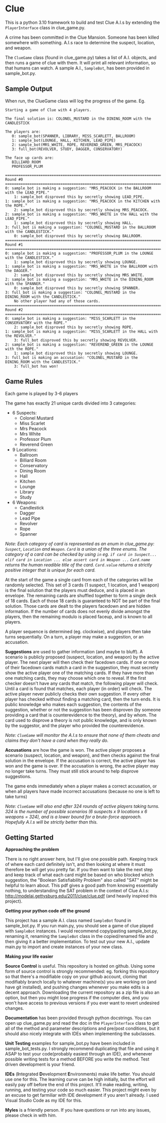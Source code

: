 # Clue
This is a python 3.10 framework to build and test Clue A.I.s by extending the `PlayerInterface` class in clue_game.py.

A crime has been committed in the Clue Mansion.  Someone has been killed somewhere with something.  A.I.s race to determine the suspect, location, and weapon.

The `ClueGame` class (found in clue_game.py) takes a list of A.I. objects, and then runs a game of clue with them.  It will print all relevant information, so that humans can watch.  A sample A.I., `SampleBot`, has been provided in sample_bot.py.

## Sample Output
When run, the ClueGame class will log the progress of the game.  Eg.
```
Starting a game of Clue with 4 players.

The final solution is: COLONEL_MUSTARD in the DINING_ROOM with the CANDLESTICK

The players are:
   0: sample_bot(SPANNER, LIBRARY, MISS_SCARLETT, BALLROOM)
   1: sample_bot(LOUNGE, HALL, KITCHEN, LEAD_PIPE)
   2: sample_bot(MRS_WHITE, ROPE, REVEREND_GREEN, MRS_PEACOCK)
   3: full_bot(REVOLVER, STUDY, DAGGER, CONSERVATORY)

The face up cards are:
   BILLIARD_ROOM
   PROFESSOR_PLUM

==============================================================================================
Round #0
==============================================================================================
0: sample_bot is making a suggestion: "MRS_PEACOCK in the BALLROOM with the LEAD_PIPE."
    1: sample_bot disproved this by secretly showing LEAD_PIPE.
1: sample_bot is making a suggestion: "MRS_PEACOCK in the KITCHEN with the ROPE."
    2: sample_bot disproved this by secretly showing MRS_PEACOCK.
2: sample_bot is making a suggestion: "MRS_WHITE in the HALL with the LEAD_PIPE."
    1: sample_bot disproved this by secretly showing HALL.
3: full_bot is making a suggestion: "COLONEL_MUSTARD in the BALLROOM with the CANDLESTICK."
    0: sample_bot disproved this by secretly showing BALLROOM.
==============================================================================================
Round #1
==============================================================================================
0: sample_bot is making a suggestion: "PROFESSOR_PLUM in the LOUNGE with the CANDLESTICK."
    1: sample_bot disproved this by secretly showing LOUNGE.
1: sample_bot is making a suggestion: "MRS_WHITE in the BALLROOM with the DAGGER."
    2: sample_bot disproved this by secretly showing MRS_WHITE.
2: sample_bot is making a suggestion: "MRS_WHITE in the DINING_ROOM with the SPANNER."
    0: sample_bot disproved this by secretly showing SPANNER.
3: full_bot is making a suggestion: "COLONEL_MUSTARD in the DINING_ROOM with the CANDLESTICK."
    No other player had any of those cards.
==============================================================================================
Round #2
==============================================================================================
0: sample_bot is making a suggestion: "MISS_SCARLETT in the CONSERVATORY with the ROPE."
    2: sample_bot disproved this by secretly showing ROPE.
1: sample_bot is making a suggestion: "MISS_SCARLETT in the HALL with the REVOLVER."
    3: full_bot disproved this by secretly showing REVOLVER.
2: sample_bot is making a suggestion: "REVEREND_GREEN in the LOUNGE with the ROPE."
    1: sample_bot disproved this by secretly showing LOUNGE.
3: full_bot is making an accusation: "COLONEL_MUSTARD in the DINING_ROOM with the CANDLESTICK."
    3: full_bot has won!
```

## Game Rules

Each game is played by 3-6 players

The game has exactly 21 unique cards divided into 3 categories:
  - 6 Suspects:
     - Colonel Mustard
     - Miss Scarlet
     - Mrs Peacock
     - Mrs White
     - Professor Plum
     - Reverend Green
  - 9 Locations:
     - Ballroom
     - Billiard Room
     - Conservatory
     - Dining Room
     - Hall
     - Kitchen
     - Lounge
     - Library
     - Study
  - 6 Weapons:
     - Candlestick
     - Dagger
     - Lead Pipe
     - Revolver
     - Rope
     - Spanner

*Note: Each category of card is represented as an enum in clue_game.py: `Suspect`, `Location` and `Weapon`. `Card` is a union of the three enums.  The category of a card can be checked by using `in` eg. `if card in Suspect... elif card in Location ... else assert card in Weapon ...`
`Card.name` returns the human readible title of the card.  `Card.value` returns a strictly positive integer that is unique for each card.*

At the start of the game a single card from each of the categories will be randomly selected.  This set of 3 cards (1 suspect, 1 location, and 1 weapon) is the final solution that the players must deduce, and is placed in an envelope.  The remaining cards are shuffled together to form a single deck of 18 cards.  Each of those 18 cards is guaranteed to NOT be part of the final solution.  Those cards are dealt to the players facedown and are hidden information.  If the number of cards does not evenly divide amongst the players, then the remaining modulo is placed faceup, and is known to all players.

A player sequence is determined (eg. clockwise), and players then take turns sequentially.  On a turn, a player may make a suggestion, or an accusation.

**Suggestions** are used to gather information (and maybe to bluff).  A scenario is publicly proposed (suspect, location, and weapon) by the active player.  The next player will then check their facedown cards.  If one or more of their facedown cards match a card in the suggestion, they must secretly show the active player one of the matching cards.  If they have more than one matching cards, they may choose which one to reveal.  If the first checker doesn't have any cards that match, the following player will check.  Until a card is found that matches, each player (in order) will check.  The active player never publicly checks their own suggestion. If every other player has checked without finding a matching card, then the turn ends.  It is public knowledge who makes each suggestion, the contents of the suggestion, whether or not the suggestion has been disproven (by someone providing a card that is counterevidence to the theory), and by whom.  The card used to disprove a theory is not public knowledge, and is only known by the suggestor, and the player who provided the counterevidence.

*Note: `ClueGame` will monitor the A.I.s to ensure that none of them cheats and claims they don't have a card when they really do.*

**Accusations** are how the game is won.  The active player proposes a scenario (suspect, location, and weapon), and then checks against the final solution in the envelope.  If the accusation is correct, the active player has won and the game is over.  If the accusation is wrong, the active player may no longer take turns.  They must still stick around to help disprove suggestions.

The game ends immediately when a player makes a correct accusation, or when all players have made incorrect accusations (because no one is left to take turns)

*Note: `ClueGame` will also end after 324 rounds of active players taking turns.  324 is the number of possible scenarios (6 suspects x 9 locations x 6 weapons = 324), and is a lower bound for a brute-force approach.  Hopefully A.I.s will be strictly better than this.*

## Getting Started

**Approaching the problem**

There is no right answer here, but I'll give one possible path.  Keeping track of where each card definitely isn't, and then looking at where it must therefore be will get you pretty far.  If you then want to take the next step and keep track of what each card might be based on who blocked which suggestion, the "Boolean Satisfiability Problem" also called "SAT" might be helpful to learn about.  This pdf gives a good path from knowing essentially nothing, to understanding the SAT problem in the context of Clue A.I.s: http://modelai.gettysburg.edu/2011/clue/clue.pdf (and heavily inspired this project).  

**Getting your python code off the ground**

This project has a sample A.I. class named `SampleBot` found in sample_bot.py.  If you run main.py, you should see a game of clue played with `SampleBot` instances.  I would recommend copy/pasting sample_bot.py, renaming it, renaming the `SampleBot` class in the copied/renamed file and then giving it a better implementation.  To test out your new A.I., update main.py to import and create instances of your new class.

**Making your life easier**

**Source Control** is useful.  This repository is hosted on github.  Using some form of source control is strongly recommended:
eg. forking this repository so that there's a modifiable copy on your github account, cloning that modifiably branch locally to whatever machine(s) you are working on (and have git installed), and pushing changes whenever you make edits is a decent approach.  Downloading the current repository as a zip file is also an option, but then you might lose progress if the computer dies, and you won't have access to previous versions if you ever want to revert undesired changes.

**Documentation** has been provided through python docstrings.  You can open up clue_game.py and read the doc in the `PlayerInterface` class to get all of the method and parameter descriptions and pre/post conditions, but it should also nicely integrate with IDEs when implementing the subclasses.

**Unit Testing** examples for sample_bot.py have been included in sample_bot_tests.py.  I strongly recommend duplicating that file and using it ASAP to test your code(probably easiest through an IDE), and whenever possible writing tests for a method BEFORE you write the method. Test driven development is your friend.

**IDEs** (**I**ntegrated **D**evelopment **E**nvironments) make life better.  You should use one for this.  The learning curve can be high initially, but the effort will easily pay off before the end of this project.  It'll make reading, writing, running, and testing your code so much easier.  This project might even by an excuse to get farmiliar with IDE development if you aren't already.  I used Visual Studio Code as my IDE for this.

**Myles** is a friendly person.  If you have questions or run into any issues, please check in with him.
